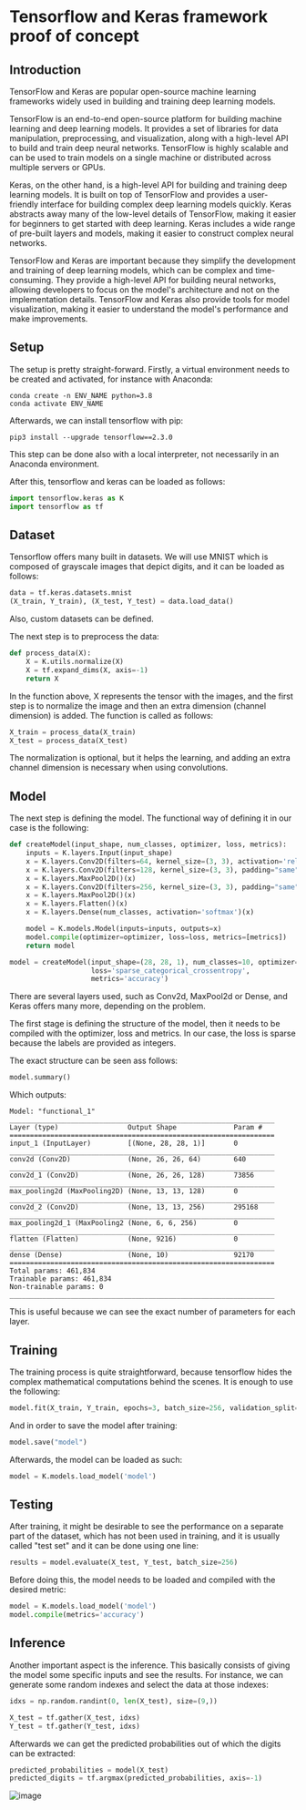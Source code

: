 # Tensorflow and Keras framework proof of concept

## Introduction

TensorFlow and Keras are popular open-source machine learning frameworks widely
used in building and training deep learning models.

TensorFlow is an end-to-end open-source platform for building machine learning
and deep learning models. It provides a set of libraries for data manipulation,
preprocessing, and visualization, along with a high-level API to build
and train deep neural networks.
TensorFlow is highly scalable and can be used to train models on a single machine
or distributed across multiple servers or GPUs.

Keras, on the other hand, is a high-level API for building and training 
deep learning models. 
It is built on top of TensorFlow and provides a user-friendly interface
for building complex deep learning models quickly. 
Keras abstracts away many of the low-level details of TensorFlow,
making it easier for beginners to get started with deep learning. 
Keras includes a wide range of pre-built layers and models, 
making it easier to construct complex neural networks.

TensorFlow and Keras are important because they simplify the 
development and training of deep learning models, which can be complex and
time-consuming. They provide a high-level API for building neural networks, 
allowing developers to focus on the model's architecture and not on the 
implementation details. TensorFlow and Keras also provide tools for model 
visualization, making it easier to understand the model's performance and 
make improvements. 

## Setup

The setup is pretty straight-forward. Firstly, a virtual environment needs to be
created and activated, for instance with Anaconda:

```
conda create -n ENV_NAME python=3.8
conda activate ENV_NAME
```

Afterwards, we can install tensorflow with pip:

```
pip3 install --upgrade tensorflow==2.3.0
```

This step can be done also with a local interpreter, not necessarily
in an Anaconda environment.

After this, tensorflow and keras can be loaded as follows:

```python
import tensorflow.keras as K
import tensorflow as tf
```


## Dataset

Tensorflow offers many built in datasets. We will use MNIST which is composed
of grayscale images that depict digits, and it can be loaded as follows:

```python
data = tf.keras.datasets.mnist
(X_train, Y_train), (X_test, Y_test) = data.load_data()
```

Also, custom datasets can be defined.

The next step is to preprocess the data:

```python
def process_data(X):
    X = K.utils.normalize(X)
    X = tf.expand_dims(X, axis=-1)
    return X
```

In the function above, X represents the tensor with the images, and the
first step is to normalize the image and then an extra dimension (channel dimension)
is added. The function is called as follows:

```python
X_train = process_data(X_train)
X_test = process_data(X_test)
```

The normalization is optional, but it helps the learning, and adding an
extra channel dimension is necessary when using convolutions.   

## Model

The next step is defining the model. The functional way of defining it in our case is
the following:

```python
def createModel(input_shape, num_classes, optimizer, loss, metrics):
    inputs = K.layers.Input(input_shape)
    x = K.layers.Conv2D(filters=64, kernel_size=(3, 3), activation='relu')(inputs)
    x = K.layers.Conv2D(filters=128, kernel_size=(3, 3), padding="same", activation='relu')(x)
    x = K.layers.MaxPool2D()(x)
    x = K.layers.Conv2D(filters=256, kernel_size=(3, 3), padding="same", activation='relu')(x)
    x = K.layers.MaxPool2D()(x)
    x = K.layers.Flatten()(x)
    x = K.layers.Dense(num_classes, activation='softmax')(x)

    model = K.models.Model(inputs=inputs, outputs=x)
    model.compile(optimizer=optimizer, loss=loss, metrics=[metrics])
    return model

model = createModel(input_shape=(28, 28, 1), num_classes=10, optimizer='adam',
                    loss='sparse_categorical_crossentropy',
                    metrics='accuracy')
```

There are several layers used, such as Conv2d, MaxPool2d or Dense, and 
Keras offers many more, depending on the problem.

The first stage is defining the structure of the model, then it needs to
be compiled with the optimizer, loss and metrics. In our case, the loss
is sparse because the labels are provided as integers.

The exact structure can be seen ass follows:

```python
model.summary()
```

Which outputs:
```
Model: "functional_1"
_________________________________________________________________
Layer (type)                 Output Shape              Param #   
=================================================================
input_1 (InputLayer)         [(None, 28, 28, 1)]       0         
_________________________________________________________________
conv2d (Conv2D)              (None, 26, 26, 64)        640       
_________________________________________________________________
conv2d_1 (Conv2D)            (None, 26, 26, 128)       73856     
_________________________________________________________________
max_pooling2d (MaxPooling2D) (None, 13, 13, 128)       0         
_________________________________________________________________
conv2d_2 (Conv2D)            (None, 13, 13, 256)       295168    
_________________________________________________________________
max_pooling2d_1 (MaxPooling2 (None, 6, 6, 256)         0         
_________________________________________________________________
flatten (Flatten)            (None, 9216)              0         
_________________________________________________________________
dense (Dense)                (None, 10)                92170     
=================================================================
Total params: 461,834
Trainable params: 461,834
Non-trainable params: 0
_________________________________________________________________
```

This is useful because we can see the exact number of parameters for each
layer.

## Training

The training process is quite straightforward, because tensorflow hides 
the complex mathematical computations behind the scenes. It is enough
to use the following:

```python
model.fit(X_train, Y_train, epochs=3, batch_size=256, validation_split=0.2)
```

And in order to save the model after training:

```python
model.save("model")
```

Afterwards, the model can be loaded as such:

```python
model = K.models.load_model('model')
```

## Testing

After training, it might be desirable to see the performance on a separate
part of the dataset, which has not been used in training, and it is usually
called "test set" and it can be done using one line:

```python
results = model.evaluate(X_test, Y_test, batch_size=256)
```

Before doing this, the model needs to be loaded and compiled with the
desired metric:

```python
model = K.models.load_model('model')
model.compile(metrics='accuracy')
```

## Inference

Another important aspect is the inference. This basically consists of
giving the model some specific inputs and see the results. For instance,
we can generate some random indexes and select the data at those indexes:

```python
idxs = np.random.randint(0, len(X_test), size=(9,))

X_test = tf.gather(X_test, idxs)
Y_test = tf.gather(Y_test, idxs)
```

Afterwards we can get the predicted probabilities out of which the digits
can be extracted:

```python
predicted_probabilities = model(X_test)
predicted_digits = tf.argmax(predicted_probabilities, axis=-1)
```

![image](https://user-images.githubusercontent.com/46956225/229370141-cfce2898-fb50-4430-8a8d-56fcc98e1e5c.png)
